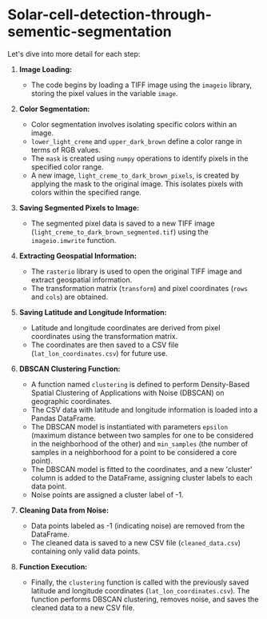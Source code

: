 # Solar-cell-detection-through-sementic-segmentation
 Let's dive into more detail for each step:

1. **Image Loading:**
   - The code begins by loading a TIFF image using the `imageio` library, storing the pixel values in the variable `image`.

2. **Color Segmentation:**
   - Color segmentation involves isolating specific colors within an image.
   - `lower_light_creme` and `upper_dark_brown` define a color range in terms of RGB values.
   - The `mask` is created using `numpy` operations to identify pixels in the specified color range.
   - A new image, `light_creme_to_dark_brown_pixels`, is created by applying the mask to the original image. This isolates pixels with colors within the specified range.

3. **Saving Segmented Pixels to Image:**
   - The segmented pixel data is saved to a new TIFF image (`light_creme_to_dark_brown_segmented.tif`) using the `imageio.imwrite` function.

4. **Extracting Geospatial Information:**
   - The `rasterio` library is used to open the original TIFF image and extract geospatial information.
   - The transformation matrix (`transform`) and pixel coordinates (`rows` and `cols`) are obtained.

5. **Saving Latitude and Longitude Information:**
   - Latitude and longitude coordinates are derived from pixel coordinates using the transformation matrix.
   - The coordinates are then saved to a CSV file (`lat_lon_coordinates.csv`) for future use.

6. **DBSCAN Clustering Function:**
   - A function named `clustering` is defined to perform Density-Based Spatial Clustering of Applications with Noise (DBSCAN) on geographic coordinates.
   - The CSV data with latitude and longitude information is loaded into a Pandas DataFrame.
   - The DBSCAN model is instantiated with parameters `epsilon` (maximum distance between two samples for one to be considered in the neighborhood of the other) and `min_samples` (the number of samples in a neighborhood for a point to be considered a core point).
   - The DBSCAN model is fitted to the coordinates, and a new 'cluster' column is added to the DataFrame, assigning cluster labels to each data point.
   - Noise points are assigned a cluster label of -1.

7. **Cleaning Data from Noise:**
   - Data points labeled as -1 (indicating noise) are removed from the DataFrame.
   - The cleaned data is saved to a new CSV file (`cleaned_data.csv`) containing only valid data points.

8. **Function Execution:**
   - Finally, the `clustering` function is called with the previously saved latitude and longitude coordinates (`lat_lon_coordinates.csv`). The function performs DBSCAN clustering, removes noise, and saves the cleaned data to a new CSV file.
